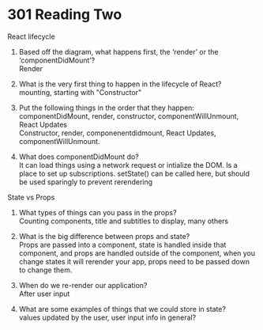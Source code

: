 # 301 Reading Two  

React lifecycle  

1. Based off the diagram, what happens first, the ‘render’ or the ‘componentDidMount’?  
Render  

2. What is the very first thing to happen in the lifecycle of React?  
mounting, starting with "Constructor"  

3. Put the following things in the order that they happen: componentDidMount, render, constructor, componentWillUnmount, React Updates  
Constructor, render, componenentdidmount, React Updates, componentWillUnmount.  

4. What does componentDidMount do?  
It can load things using a network request or intialize the DOM.  Is a place to set up subscriptions.  setState() can be called here, but should be used sparingly to prevent rerendering  


State vs Props  

1. What types of things can you pass in the props?  
Counting components, title and subtitles to display, many others  

2. What is the big difference between props and state?  
Props are passed into a component, state is handled inside that component, and props are handled outside of the component, when you change states it will rerender your app, props need to be passed down to change them.  

3. When do we re-render our application?  
After user input  

4. What are some examples of things that we could store in state?  
values updated by the user, user input info in general?  
